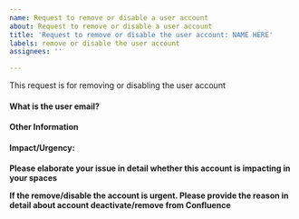 ```yaml
---
name: Request to remove or disable a user account
about: Request to remove or disable a user account
title: 'Request to remove or disable the user account: NAME HERE'
labels: remove or disable the user account
assignees: ''

---
```


This request is for removing or disabling the user account

#### What is the user email?
<!-- *We need the user email or user id to proceed on this.* -->

#### Other Information
<!-- *If anything apart, please provide us the details here* -->


#### Impact/Urgency:

**Please elaborate your issue in detail whether this account is impacting in your spaces**

**If the remove/disable the account is urgent. Please provide the reason in detail about account deactivate/remove from Confluence**

